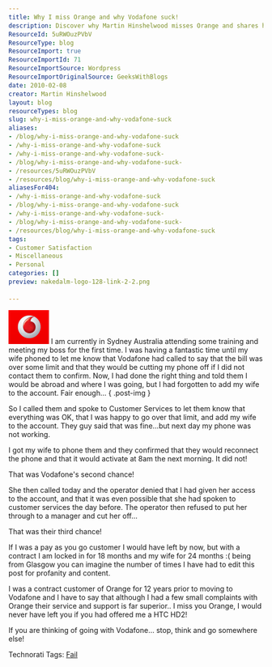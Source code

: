 ```yaml
---
title: Why I miss Orange and why Vodafone suck!
description: Discover why Martin Hinshelwood misses Orange and shares his frustrating experience with Vodafone's customer service. A must-read for mobile users!
ResourceId: 5uRWOuzPVbV
ResourceType: blog
ResourceImport: true
ResourceImportId: 71
ResourceImportSource: Wordpress
ResourceImportOriginalSource: GeeksWithBlogs
date: 2010-02-08
creator: Martin Hinshelwood
layout: blog
resourceTypes: blog
slug: why-i-miss-orange-and-why-vodafone-suck
aliases:
- /blog/why-i-miss-orange-and-why-vodafone-suck
- /why-i-miss-orange-and-why-vodafone-suck
- /why-i-miss-orange-and-why-vodafone-suck-
- /blog/why-i-miss-orange-and-why-vodafone-suck-
- /resources/5uRWOuzPVbV
- /resources/blog/why-i-miss-orange-and-why-vodafone-suck
aliasesFor404:
- /why-i-miss-orange-and-why-vodafone-suck
- /blog/why-i-miss-orange-and-why-vodafone-suck
- /why-i-miss-orange-and-why-vodafone-suck-
- /blog/why-i-miss-orange-and-why-vodafone-suck-
- /resources/blog/why-i-miss-orange-and-why-vodafone-suck
tags:
- Customer Satisfaction
- Miscellaneous
- Personal
categories: []
preview: nakedalm-logo-128-link-2-2.png

---
```

<rant>

![logo](images/d7b5cd926c08_137EA-logo_-1-1.gif) I am currently in Sydney Australia attending some training and meeting my boss for the first time. I was having a fantastic time until my wife phoned to let me know that Vodafone had called to say that the bill was over some limit and that they would be cutting my phone off if I did not contact them to confirm. Now, I had done the right thing and told them I would be abroad and where I was going, but I had forgotten to add my wife to the account. Fair enough…
{ .post-img }

So I called them and spoke to Customer Services to let them know that everything was OK, that I was happy to go over that limit, and add my wife to the account. They guy said that was fine…but next day my phone was not working.

I got my wife to phone them and they confirmed that they would reconnect the phone and that it would activate at 8am the next morning. It did not!

That was Vodafone's second chance!

She then called today and the operator denied that I had given her access to the account, and that it was even possible that she had spoken to customer services the day before. The operator then refused to put her through to a manager and cut her off…

That was their third chance!

If I was a pay as you go customer I would have left by now, but with a contract I am locked in for 18 months and my wife for 24 months :( being from Glasgow you can imagine the number of times I have had to edit this post for profanity and content.

I was a contract customer of Orange for 12 years prior to moving to Vodafone and I have to say that although I had a few small complaints with Orange their service and support is far superior.. I miss you Orange, I would never have left you if you had offered me a HTC HD2!

If you are thinking of going with Vodafone… stop, think and go somewhere else!

</rant>

Technorati Tags: [Fail](http://technorati.com/tags/Fail)
